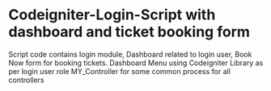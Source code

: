 # Codeigniter-Login-Script with dashboard and ticket booking form

Script code contains login module, Dashboard related to login user, Book Now form for booking tickets.
Dashboard Menu using Codeigniter Library as per login user role
MY_Controller for some common process for all controllers

